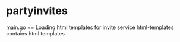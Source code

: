 # partyinvites
main.go == Loading html templates for invite service 
html-templates contains html templates 
